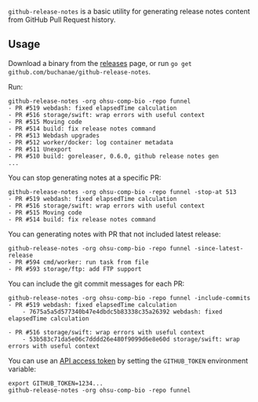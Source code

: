 `github-release-notes` is a basic utility for generating release notes content from GitHub Pull Request history.

## Usage

Download a binary from the [releases](https://github.com/buchanae/github-release-notes/releases) page, or run `go get github.com/buchanae/github-release-notes`.

Run:
```
github-release-notes -org ohsu-comp-bio -repo funnel
- PR #519 webdash: fixed elapsedTime calculation
- PR #516 storage/swift: wrap errors with useful context
- PR #515 Moving code
- PR #514 build: fix release notes command
- PR #513 Webdash upgrades
- PR #512 worker/docker: log container metadata
- PR #511 Unexport
- PR #510 build: goreleaser, 0.6.0, github release notes gen
...
```

You can stop generating notes at a specific PR:
```
github-release-notes -org ohsu-comp-bio -repo funnel -stop-at 513
- PR #519 webdash: fixed elapsedTime calculation
- PR #516 storage/swift: wrap errors with useful context
- PR #515 Moving code
- PR #514 build: fix release notes command
```

You can generating notes with PR that not included latest release:
```
github-release-notes -org ohsu-comp-bio -repo funnel -since-latest-release 
- PR #594 cmd/worker: run task from file
- PR #593 storage/ftp: add FTP support
```

You can include the git commit messages for each PR:
```
github-release-notes -org ohsu-comp-bio -repo funnel -include-commits
- PR #519 webdash: fixed elapsedTime calculation
    - 7675a5a5d577340b47e4dbdc5b83338c35a26392 webdash: fixed elapsedTime calculation

- PR #516 storage/swift: wrap errors with useful context
    - 53b583c71da5e06c7dddd26e480f9099d6e8e60d storage/swift: wrap errors with useful context
```

You can use an [API access token][tok] by setting the `GITHUB_TOKEN` environment variable:
```
export GITHUB_TOKEN=1234...
github-release-notes -org ohsu-comp-bio -repo funnel
```

[tok]: https://help.github.com/articles/creating-a-personal-access-token-for-the-command-line/
